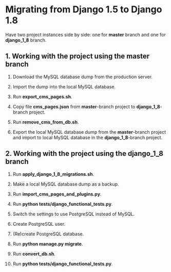 # Migrating from Django 1.5 to Django 1.8

Have two project instances side by side: one for __master__ branch and one for __django_1_8__ branch.

## 1. Working with the project using the __master__ branch

1. Download the MySQL database dump from the production server.

2. Import the dump into the local MySQL database.

3. Run __export_cms_pages.sh__.

4. Copy file __cms_pages.json__ from __master__-branch project to __django_1_8__-branch project.

5. Run __remove_cms_from_db.sh__.

6. Export the local MySQL database dump from the __master__-branch project and import to local MySQL database 
in the __django_1_8__-branch project.

## 2. Working with the project using the __django_1_8__ branch

1. Run __apply_django_1_8_migrations.sh__.

2. Make a local MySQL database dump as a backup.

3. Run __import_cms_pages_and_plugins.py__.

4. Run __python tests/django_functional_tests.py__.

5. Switch the settings to use PostgreSQL instead of MySQL.

6. Create PostgreSQL user.

7. (Re)create PostgreSQL database.

8. Run __python manage.py migrate__.

9. Run __convert_db.sh__.

10. Run __python tests/django_functional_tests.py__.
